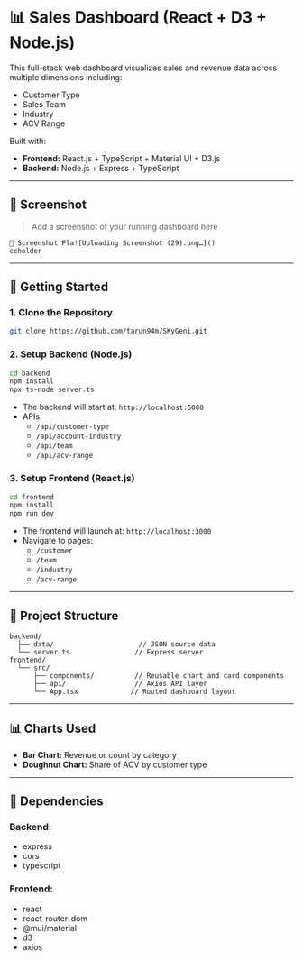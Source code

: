 # 📊 Sales Dashboard (React + D3 + Node.js)

This full-stack web dashboard visualizes sales and revenue data across multiple dimensions including:

- Customer Type
- Sales Team
- Industry
- ACV Range

Built with:

- **Frontend:** React.js + TypeScript + Material UI + D3.js
- **Backend:** Node.js + Express + TypeScript

---

## 📸 Screenshot

> Add a screenshot of your running dashboard here

```
📍 Screenshot Pla![Uploading Screenshot (29).png…]()
ceholder
```

---

## 🚀 Getting Started

### 1. Clone the Repository

```bash
git clone https://github.com/tarun94m/SKyGeni.git
```

### 2. Setup Backend (Node.js)

```bash
cd backend
npm install
npx ts-node server.ts
```

- The backend will start at: `http://localhost:5000`
- APIs:
  - `/api/customer-type`
  - `/api/account-industry`
  - `/api/team`
  - `/api/acv-range`

### 3. Setup Frontend (React.js)

```bash
cd frontend
npm install
npm run dev
```

- The frontend will launch at: `http://localhost:3000`
- Navigate to pages:
  - `/customer`
  - `/team`
  - `/industry`
  - `/acv-range`

---

## 📂 Project Structure

```
backend/
  ├── data/                     // JSON source data
  └── server.ts                // Express server
frontend/
  └── src/
      ├── components/          // Reusable chart and card components
      ├── api/                 // Axios API layer
      └── App.tsx             // Routed dashboard layout
```

---

## 📊 Charts Used

- **Bar Chart:** Revenue or count by category
- **Doughnut Chart:** Share of ACV by customer type

---

## 🧩 Dependencies

### Backend:

- express
- cors
- typescript

### Frontend:

- react
- react-router-dom
- @mui/material
- d3
- axios


